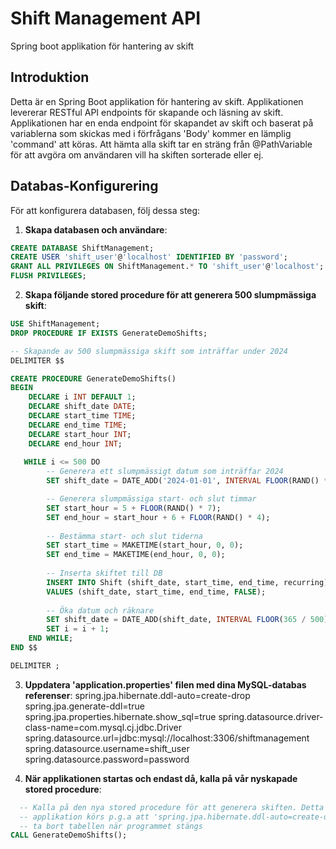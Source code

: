 # Shift Management API
Spring boot applikation för hantering av skift

## Introduktion
Detta är en Spring Boot applikation för hantering av skift. Applikationen levererar RESTful API endpoints för skapande och läsning av skift. 
Applikationen har en enda endpoint för skapandet av skift och baserat på variablerna som skickas med i förfrågans 'Body' kommer en lämplig 'command' att köras.
Att hämta alla skift tar en sträng från @PathVariable för att avgöra om användaren vill ha skiften sorterade eller ej.



##  Databas-Konfigurering
För att konfigurera databasen, följ dessa steg:

1. **Skapa databasen och användare**:
```sql
CREATE DATABASE ShiftManagement;
CREATE USER 'shift_user'@'localhost' IDENTIFIED BY 'password';
GRANT ALL PRIVILEGES ON ShiftManagement.* TO 'shift_user'@'localhost';
FLUSH PRIVILEGES;
```
2. **Skapa följande stored procedure för att generera 500 slumpmässiga skift**:
```sql
USE ShiftManagement;
DROP PROCEDURE IF EXISTS GenerateDemoShifts;

-- Skapande av 500 slumpmässiga skift som inträffar under 2024
DELIMITER $$

CREATE PROCEDURE GenerateDemoShifts()
BEGIN
    DECLARE i INT DEFAULT 1;
    DECLARE shift_date DATE;
    DECLARE start_time TIME;
    DECLARE end_time TIME;
    DECLARE start_hour INT;
    DECLARE end_hour INT;
    
   WHILE i <= 500 DO
        -- Generera ett slumpmässigt datum som inträffar 2024
        SET shift_date = DATE_ADD('2024-01-01', INTERVAL FLOOR(RAND() * 365) DAY);

        -- Generera slumpmässiga start- och slut timmar
        SET start_hour = 5 + FLOOR(RAND() * 7); 
        SET end_hour = start_hour + 6 + FLOOR(RAND() * 4);
        
        -- Bestämma start- och slut tiderna
        SET start_time = MAKETIME(start_hour, 0, 0);
        SET end_time = MAKETIME(end_hour, 0, 0);
        
        -- Inserta skiftet till DB
        INSERT INTO Shift (shift_date, start_time, end_time, recurring) 
        VALUES (shift_date, start_time, end_time, FALSE);
        
        -- Öka datum och räknare
        SET shift_date = DATE_ADD(shift_date, INTERVAL FLOOR(365 / 500) DAY);
        SET i = i + 1;
    END WHILE;
END $$

DELIMITER ;
```
3. **Uppdatera 'application.properties' filen med dina MySQL-databas referenser**:
spring.jpa.hibernate.ddl-auto=create-drop
spring.jpa.generate-ddl=true
spring.jpa.properties.hibernate.show_sql=true
spring.datasource.driver-class-name=com.mysql.cj.jdbc.Driver
spring.datasource.url=jdbc:mysql://localhost:3306/shiftmanagement
spring.datasource.username=shift_user
spring.datasource.password=password


4. **När applikationen startas och endast då, kalla på vår nyskapade stored procedure**:
 ```sql
   -- Kalla på den nya stored procedure för att generera skiften. Detta görs endast när-
   -- applikation körs p.g.a att 'spring.jpa.hibernate.ddl-auto=create-drop' kommer att skapa tabellen när programmet startas och-
   -- ta bort tabellen när programmet stängs
 CALL GenerateDemoShifts();
```

